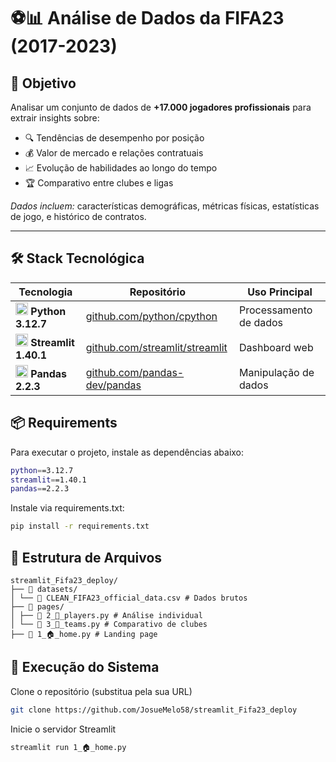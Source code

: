 # ⚽📊 Análise de Dados da FIFA23 (2017-2023)

## 🎯 Objetivo
Analisar um conjunto de dados de **+17.000 jogadores profissionais** para extrair insights sobre:
- 🔍 Tendências de desempenho por posição
- 💰 Valor de mercado e relações contratuais
- 📈 Evolução de habilidades ao longo do tempo
- 🏆 Comparativo entre clubes e ligas

_Dados incluem:_ características demográficas, métricas físicas, estatísticas de jogo, e histórico de contratos.

---

## 🛠 Stack Tecnológica
| Tecnologia | Repositório | Uso Principal |
|------------|-------------|---------------|
| <img src="https://img.icons8.com/color/48/python.png" width=20> **Python 3.12.7** | [github.com/python/cpython](https://github.com/python/cpython) | Processamento de dados |
| <img src="https://streamlit.io/images/brand/streamlit-mark-color.svg" width=20> **Streamlit 1.40.1** | [github.com/streamlit/streamlit](https://github.com/streamlit/streamlit) | Dashboard web |
| <img src="https://pandas.pydata.org/static/img/pandas_secondary.svg" width=20> **Pandas 2.2.3** | [github.com/pandas-dev/pandas](https://github.com/pandas-dev/pandas) | Manipulação de dados |



## 📦 Requirements
Para executar o projeto, instale as dependências abaixo:

```bash
python==3.12.7
streamlit==1.40.1
pandas==2.2.3
```

Instale via requirements.txt:
```bash
pip install -r requirements.txt
```
## 📂 Estrutura de Arquivos
```shell
streamlit_Fifa23_deploy/
├── 📁 datasets/
│ └── 📄 CLEAN_FIFA23_official_data.csv # Dados brutos
├── 📁 pages/
│ ├── 📄 2_🏃_players.py # Análise individual
│ └── 📄 3_🔵_teams.py # Comparativo de clubes
├── 📄 1_🏠_home.py # Landing page
```
## 🚀 Execução do Sistema

Clone o repositório (substitua pela sua URL)
```bash
git clone https://github.com/JosueMelo58/streamlit_Fifa23_deploy
```
Inicie o servidor Streamlit
```bash
streamlit run 1_🏠_home.py
```
